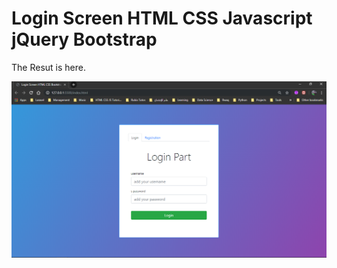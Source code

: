 # Login Screen HTML CSS Javascript jQuery Bootstrap

The Resut is here.


![](https://raw.githubusercontent.com/7issouDev/login-screen-html-css-jquery/master/images/login%20screen.png?token=AMNLQNRFTVIRWBSR43IJWZS5UC3TE)
